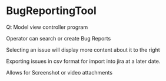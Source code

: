# BugReportingTool

Qt Model view controller program

Operator can search or create Bug Reports

Selecting an issue will display more content about it to the right

Exporting issues in csv format for import into jira at a later date.

Allows for Screenshot or video attachments
